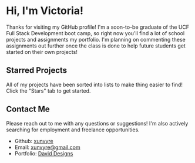 # Hi, I'm Victoria!
Thanks for visiting my GitHub profile! I'm a soon-to-be graduate of the UCF Full Stack Development boot camp,
so right now you'll find a lot of school projects and assignments my portfolio. I'm planning on commenting these assignments out further
once the class is done to help future students get started on their own projects!

## Starred Projects
All of my projects have been sorted into lists to make thing easier to find! Click the "Stars" tab to get started.

## Contact Me
Please reach out to me with any questions or suggestions! I'm also actively searching for employment and freelance opportunities.
* Github: [xunvyre](https://github.com/xunvyre/)
* Email: xunvyre@gmail.com
* Portfolio: [David Designs](https://xunvyre.github.io/david-portfolio/)
<!---
xunvyre/xunvyre is a ✨ special ✨ repository because its `README.md` (this file) appears on your GitHub profile.
You can click the Preview link to take a look at your changes.
--->
